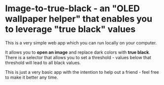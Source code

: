 # Image-to-true-black - an "OLED wallpaper helper" that enables you to leverage "true black" values

This is a very simple web app which you can run locally on your computer.

It allows you to **open an image** and replace dark colors with **true black**. There is a selector that allows you to set a threshold - values below that threshold will lead to all black values.


This is just a very basic app with the intention to help out a friend - feel free to make it better any time.

